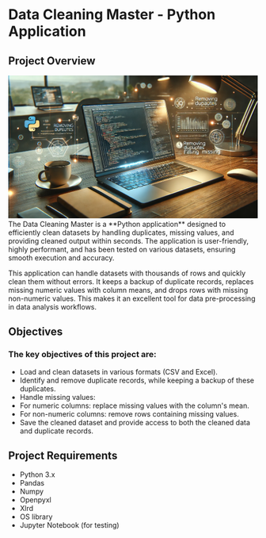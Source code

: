 # Data Cleaning Master - Python Application
## Project Overview
<img src='https://github.com/SPraveeen/python_automation_data_cleaning/blob/main/img.webp'/>
The Data Cleaning Master is a **Python application** designed to efficiently clean datasets by handling duplicates, missing values, and providing cleaned output within seconds. The application is user-friendly, highly performant, and has been tested on various datasets, ensuring smooth execution and accuracy.

This application can handle datasets with thousands of rows and quickly clean them without errors. It keeps a backup of duplicate records, replaces missing numeric values with column means, and drops rows with missing non-numeric values. This makes it an excellent tool for data pre-processing in data analysis workflows.

## Objectives
### The key objectives of this project are:

- Load and clean datasets in various formats (CSV and Excel).
- Identify and remove duplicate records, while keeping a backup of these duplicates.
- Handle missing values:
- For numeric columns: replace missing values with the column's mean.
- For non-numeric columns: remove rows containing missing values.
- Save the cleaned dataset and provide access to both the cleaned data and duplicate records.

## Project Requirements
- Python 3.x
- Pandas
- Numpy
- Openpyxl
- Xlrd
- OS library
- Jupyter Notebook (for testing)
